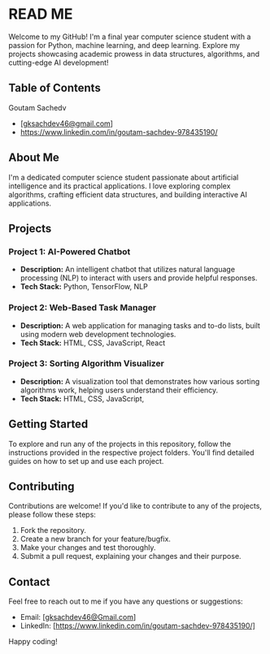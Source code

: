 # READ ME


Welcome to my GitHub! I'm a final year computer science student with a passion for Python, machine learning, and deep learning. Explore my projects showcasing academic prowess in data structures, algorithms, and cutting-edge AI development!

## Table of Contents

  Goutam Sachedv
- [gksachdev46@gmail.com]
- https://www.linkedin.com/in/goutam-sachdev-978435190/

## About Me

I'm a dedicated computer science student passionate about artificial intelligence and its practical applications. I love exploring complex algorithms, crafting efficient data structures, and building interactive AI applications.

## Projects

### Project 1: AI-Powered Chatbot

- **Description:** An intelligent chatbot that utilizes natural language processing (NLP) to interact with users and provide helpful responses.
- **Tech Stack:** Python, TensorFlow, NLP


### Project 2: Web-Based Task Manager

- **Description:** A web application for managing tasks and to-do lists, built using modern web development technologies.
- **Tech Stack:** HTML, CSS, JavaScript, React


### Project 3: Sorting Algorithm Visualizer

- **Description:** A visualization tool that demonstrates how various sorting algorithms work, helping users understand their efficiency.
- **Tech Stack:** HTML, CSS, JavaScript,


## Getting Started

To explore and run any of the projects in this repository, follow the instructions provided in the respective project folders. You'll find detailed guides on how to set up and use each project.

## Contributing

Contributions are welcome! If you'd like to contribute to any of the projects, please follow these steps:

1. Fork the repository.
2. Create a new branch for your feature/bugfix.
3. Make your changes and test thoroughly.
4. Submit a pull request, explaining your changes and their purpose.

## Contact

Feel free to reach out to me if you have any questions or suggestions:

- Email: [gksachdev46@Gmail.com]
- LinkedIn: [https://www.linkedin.com/in/goutam-sachdev-978435190/]

Happy coding!
